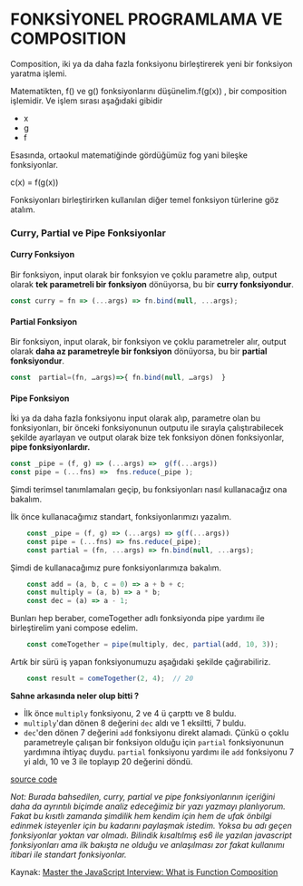 # FONKSİYONEL PROGRAMLAMA VE COMPOSITION

Composition, iki ya da daha fazla fonksiyonu birleştirerek yeni bir fonksiyon yaratma işlemi.

Matematikten, f\(\) ve g\(\) fonksiyonlarını düşünelim.f\(g\(x\)\) , bir composition işlemidir. Ve işlem sırası aşağıdaki gibidir

* x
* g
* f

Esasında, ortaokul matematiğinde gördüğümüz fog yani bileşke fonksiyonlar.

c\(x\) = f\(g\(x\)\)

Fonksiyonları birleştirirken kullanılan diğer temel fonksiyon türlerine göz atalım.

### Curry, Partial ve Pipe Fonksiyonlar

#### Curry Fonksiyon

Bir fonksiyon, input olarak bir fonksyion ve çoklu parametre alıp, output olarak **tek parametreli bir fonksiyon** dönüyorsa, bu bir **curry fonksiyondur**.

```js
const curry = fn => (...args) => fn.bind(null, ...args);
```

#### **Partial Fonksiyon**

Bir fonksiyon, input olarak, bir fonksiyon ve çoklu parametreler alır, output olarak **daha az parametreyle bir fonksiyon** dönüyorsa, bu bir **partial fonksiyondur**.

```js
const  partial=(fn, …args)=>{ fn.bind(null, …args)  }
```

#### Pipe Fonksiyon

İki ya da daha fazla fonksiyonu input olarak alıp, parametre olan bu fonksiyonları, bir önceki fonksiyonunun outputu ile sırayla çalıştırabilecek şekilde ayarlayan ve output olarak bize tek fonksiyon dönen fonksiyonlar, **pipe fonksiyonlardır.**

```js
const _pipe = (f, g) => (...args) =>  g(f(...args))
const pipe = (...fns) =>  fns.reduce(_pipe );
```

Şimdi terimsel tanımlamaları geçip, bu fonksiyonları nasıl kullanacağız ona bakalım.

İlk önce kullanacağımız standart, fonksiyonlarımızı yazalım.

```js
    const _pipe = (f, g) => (...args) => g(f(...args))
    const pipe = (...fns) => fns.reduce(_pipe);
    const partial = (fn, ...args) => fn.bind(null, ...args);
```

Şimdi de kullanacağımız pure fonksiyonlarımıza bakalım.

```js
    const add = (a, b, c = 0) => a + b + c;
    const multiply = (a, b) => a * b;
    const dec = (a) => a - 1;
```

Bunları hep beraber, comeTogether adlı fonksiyonda pipe yardımı ile  birleştirelim yani compose edelim.

```js
    const comeTogether = pipe(multiply, dec, partial(add, 10, 3));
```

Artık bir sürü iş yapan fonksiyonumuzu aşağıdaki şekilde çağırabiliriz.

```js
    const result = comeTogether(2, 4);  // 20
```

**Sahne arkasında neler olup bitti ?**

* İlk önce `multiply` fonksiyonu, 2 ve 4 ü çarpttı ve 8 buldu.
* `multiply`'dan dönen 8 değerini `dec` aldı ve 1 eksiltti, 7 buldu.
* `dec`'den dönen 7 değerini `add` fonksiyonu direkt alamadı. Çünkü o çoklu parametreyle çalışan bir fonksiyon olduğu için `partial` fonksiyonunun yardımına ihtiyaç duydu. `partial` fonksiyonu yardımı ile `add` fonksiyonu 7 yi aldı, 10 ve 3 ile toplayıp 20 değerini döndü.  

[source code](http://jsbin.com/fitilob/1/edit?js,output)

_Not: Burada bahsedilen, curry, partial ve pipe fonksiyonlarının içeriğini daha da ayrıntılı biçimde analiz edeceğimiz bir yazı yazmayı planlıyorum. Fakat bu kısıtlı zamanda şimdilik hem kendim için hem de ufak önbilgi edinmek isteyenler için bu kadarını paylaşmak istedim. Yoksa bu adı geçen fonksiyonlar yoktan var olmadı. Bilindik kısaltılmış es6 ile yazılan javascript fonksiyonları  ama ilk bakışta ne olduğu ve anlaşılması zor fakat kullanımı itibari ile standart fonksiyonlar._

Kaynak: [Master the JavaScript Interview: What is Function Composition](https://medium.com/javascript-scene/master-the-javascript-interview-what-is-function-composition-20dfb109a1a0)

